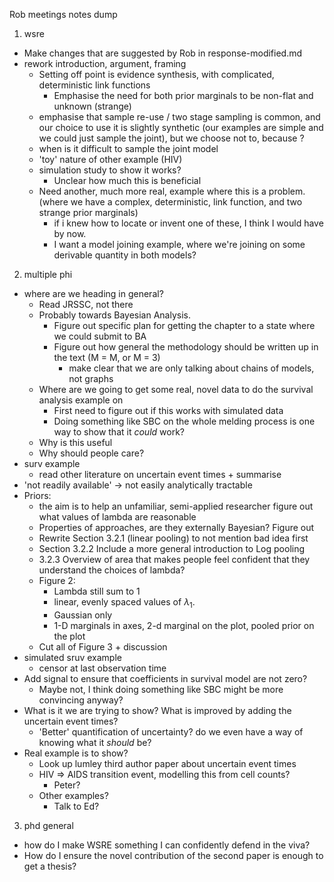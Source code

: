 Rob meetings notes dump

1. wsre

  - Make changes that are suggested by Rob in response-modified.md
  - rework introduction, argument, framing
    - Setting off point is evidence synthesis, with complicated, deterministic link functions
      - Emphasise the need for both prior marginals to be non-flat and unknown (strange)
    - emphasise that sample re-use / two stage sampling is common, and our choice to use it is slightly synthetic (our examples are simple and we could just sample the joint), but we choose not to, because ?
    - when is it difficult to sample the joint model
    - 'toy' nature of other example (HIV)
    - simulation study to show it works?
      - Unclear how much this is beneficial
    - Need another, much more real, example where this is a problem. (where we have a complex, deterministic, link function, and two strange prior marginals)
      - if i knew how to locate or invent one of these, I think I would have by now.
      - I want a model joining example, where we're joining on some derivable quantity in both models?

2. multiple phi

  - where are we heading in general?
    - Read JRSSC, not there
    - Probably towards Bayesian Analysis.
      - Figure out specific plan for getting the chapter to a state where we could submit to BA
      - Figure out how general the methodology should be written up in the text (M = M, or M = 3)
        - make clear that we are only talking about chains of models, not graphs
    - Where are we going to get some real, novel data to do the survival analysis example on
      - First need to figure out if this works with simulated data
      - Doing something like SBC on the whole melding process is one way to show that it _could_ work?
    - Why is this useful
    - Why should people care?
  - surv example
    - read other literature on uncertain event times + summarise
  - 'not readily available' -> not easily analytically tractable
  - Priors:
    - the aim is to help an unfamiliar, semi-applied researcher figure out what values of lambda are reasonable
    - Properties of approaches, are they externally Bayesian? Figure out
    - Rewrite Section 3.2.1 (linear pooling) to not mention bad idea first
    - Section 3.2.2 Include a more general introduction to Log pooling
    - 3.2.3 Overview of area that makes people feel confident that they understand the choices of lambda?
    - Figure 2:
      - Lambda still sum to 1
      - linear, evenly spaced values of $\lambda_{1}$.
      - Gaussian only
      - 1-D marginals in axes, 2-d marginal on the plot, pooled prior on the plot
    - Cut all of Figure 3 + discussion
  - simulated sruv example
    - censor at last observation time
  - Add signal to ensure that coefficients in survival model are not zero?
    - Maybe not, I think doing something like SBC might be more convincing anyway?
  - What is it we are trying to show? What is improved by adding the uncertain event times?
    - 'Better' quantification of uncertainty? do we even have a way of knowing what it _should_ be? 
  - Real example is to show?
    - Look up lumley third author paper about uncertain event times
    - HIV => AIDS transition event, modelling this from cell counts?
      - Peter?
    - Other examples?
      - Talk to Ed?

3. phd general

  - how do I make WSRE something I can confidently defend in the viva?
  - How do I ensure the novel contribution of the second paper is enough to get a thesis?